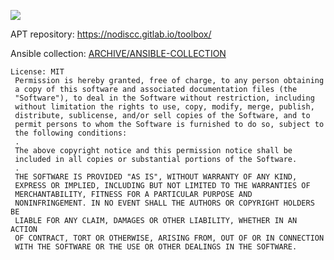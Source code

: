 [![](https://gitlab.com/nodiscc/toolbox/badges/master/pipeline.svg)](https://gitlab.com/nodiscc/toolbox/-/pipelines)

APT repository: https://nodiscc.gitlab.io/toolbox/

Ansible collection: [ARCHIVE/ANSIBLE-COLLECTION](ARCHIVE/ANSIBLE-COLLECTION)

```
License: MIT
 Permission is hereby granted, free of charge, to any person obtaining
 a copy of this software and associated documentation files (the
 "Software"), to deal in the Software without restriction, including
 without limitation the rights to use, copy, modify, merge, publish,
 distribute, sublicense, and/or sell copies of the Software, and to
 permit persons to whom the Software is furnished to do so, subject to
 the following conditions:
 .
 The above copyright notice and this permission notice shall be
 included in all copies or substantial portions of the Software.
 .
 THE SOFTWARE IS PROVIDED "AS IS", WITHOUT WARRANTY OF ANY KIND,
 EXPRESS OR IMPLIED, INCLUDING BUT NOT LIMITED TO THE WARRANTIES OF
 MERCHANTABILITY, FITNESS FOR A PARTICULAR PURPOSE AND
 NONINFRINGEMENT. IN NO EVENT SHALL THE AUTHORS OR COPYRIGHT HOLDERS BE
 LIABLE FOR ANY CLAIM, DAMAGES OR OTHER LIABILITY, WHETHER IN AN ACTION
 OF CONTRACT, TORT OR OTHERWISE, ARISING FROM, OUT OF OR IN CONNECTION
 WITH THE SOFTWARE OR THE USE OR OTHER DEALINGS IN THE SOFTWARE.
```
